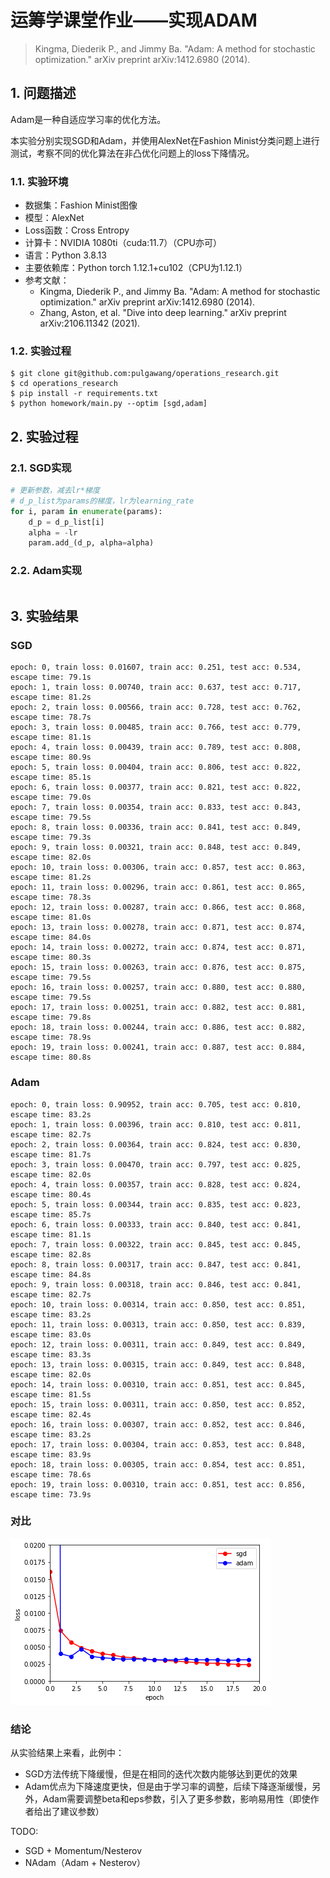 # 运筹学课堂作业——实现ADAM

> Kingma, Diederik P., and Jimmy Ba. "Adam: A method for stochastic optimization." arXiv preprint arXiv:1412.6980 (2014).

## 1. 问题描述

Adam是一种自适应学习率的优化方法。

本实验分别实现SGD和Adam，并使用AlexNet在Fashion Minist分类问题上进行测试，考察不同的优化算法在非凸优化问题上的loss下降情况。

### 1.1. 实验环境
 
 - 数据集：Fashion Minist图像
 - 模型：AlexNet
 - Loss函数：Cross Entropy
 - 计算卡：NVIDIA 1080ti（cuda:11.7）（CPU亦可）
 - 语言：Python 3.8.13
 - 主要依赖库：Python torch 1.12.1+cu102（CPU为1.12.1）
 - 参考文献：
   - Kingma, Diederik P., and Jimmy Ba. "Adam: A method for stochastic optimization." arXiv preprint arXiv:1412.6980 (2014).
   - Zhang, Aston, et al. "Dive into deep learning." arXiv preprint arXiv:2106.11342 (2021).

### 1.2. 实验过程

```shell
$ git clone git@github.com:pulgawang/operations_research.git
$ cd operations_research
$ pip install -r requirements.txt
$ python homework/main.py --optim [sgd,adam]
```

## 2. 实验过程
### 2.1. SGD实现
```python
# 更新参数，减去lr*梯度
# d_p_list为params的梯度，lr为learning_rate
for i, param in enumerate(params):
    d_p = d_p_list[i]
    alpha = -lr
    param.add_(d_p, alpha=alpha)
```
### 2.2. Adam实现
```python

```

## 3. 实验结果

### SGD
```text
epoch: 0, train loss: 0.01607, train acc: 0.251, test acc: 0.534, escape time: 79.1s
epoch: 1, train loss: 0.00740, train acc: 0.637, test acc: 0.717, escape time: 81.2s
epoch: 2, train loss: 0.00566, train acc: 0.728, test acc: 0.762, escape time: 78.7s
epoch: 3, train loss: 0.00485, train acc: 0.766, test acc: 0.779, escape time: 81.1s
epoch: 4, train loss: 0.00439, train acc: 0.789, test acc: 0.808, escape time: 80.9s
epoch: 5, train loss: 0.00404, train acc: 0.806, test acc: 0.822, escape time: 85.1s
epoch: 6, train loss: 0.00377, train acc: 0.821, test acc: 0.822, escape time: 79.0s
epoch: 7, train loss: 0.00354, train acc: 0.833, test acc: 0.843, escape time: 79.5s
epoch: 8, train loss: 0.00336, train acc: 0.841, test acc: 0.849, escape time: 79.3s
epoch: 9, train loss: 0.00321, train acc: 0.848, test acc: 0.849, escape time: 82.0s
epoch: 10, train loss: 0.00306, train acc: 0.857, test acc: 0.863, escape time: 81.2s
epoch: 11, train loss: 0.00296, train acc: 0.861, test acc: 0.865, escape time: 78.3s
epoch: 12, train loss: 0.00287, train acc: 0.866, test acc: 0.868, escape time: 81.0s
epoch: 13, train loss: 0.00278, train acc: 0.871, test acc: 0.874, escape time: 84.0s
epoch: 14, train loss: 0.00272, train acc: 0.874, test acc: 0.871, escape time: 80.3s
epoch: 15, train loss: 0.00263, train acc: 0.876, test acc: 0.875, escape time: 79.5s
epoch: 16, train loss: 0.00257, train acc: 0.880, test acc: 0.880, escape time: 79.5s
epoch: 17, train loss: 0.00251, train acc: 0.882, test acc: 0.881, escape time: 79.8s
epoch: 18, train loss: 0.00244, train acc: 0.886, test acc: 0.882, escape time: 78.9s
epoch: 19, train loss: 0.00241, train acc: 0.887, test acc: 0.884, escape time: 80.8s
```

### Adam
```text
epoch: 0, train loss: 0.90952, train acc: 0.705, test acc: 0.810, escape time: 83.2s
epoch: 1, train loss: 0.00396, train acc: 0.810, test acc: 0.811, escape time: 82.7s
epoch: 2, train loss: 0.00364, train acc: 0.824, test acc: 0.830, escape time: 81.7s
epoch: 3, train loss: 0.00470, train acc: 0.797, test acc: 0.825, escape time: 82.0s
epoch: 4, train loss: 0.00357, train acc: 0.828, test acc: 0.824, escape time: 80.4s
epoch: 5, train loss: 0.00344, train acc: 0.835, test acc: 0.823, escape time: 85.7s
epoch: 6, train loss: 0.00333, train acc: 0.840, test acc: 0.841, escape time: 81.1s
epoch: 7, train loss: 0.00322, train acc: 0.845, test acc: 0.845, escape time: 82.8s
epoch: 8, train loss: 0.00317, train acc: 0.847, test acc: 0.841, escape time: 84.8s
epoch: 9, train loss: 0.00318, train acc: 0.846, test acc: 0.841, escape time: 82.7s
epoch: 10, train loss: 0.00314, train acc: 0.850, test acc: 0.851, escape time: 83.2s
epoch: 11, train loss: 0.00313, train acc: 0.850, test acc: 0.839, escape time: 83.0s
epoch: 12, train loss: 0.00311, train acc: 0.849, test acc: 0.849, escape time: 83.3s
epoch: 13, train loss: 0.00315, train acc: 0.849, test acc: 0.848, escape time: 82.0s
epoch: 14, train loss: 0.00310, train acc: 0.851, test acc: 0.845, escape time: 81.5s
epoch: 15, train loss: 0.00311, train acc: 0.850, test acc: 0.852, escape time: 82.4s
epoch: 16, train loss: 0.00307, train acc: 0.852, test acc: 0.846, escape time: 83.2s
epoch: 17, train loss: 0.00304, train acc: 0.853, test acc: 0.848, escape time: 83.9s
epoch: 18, train loss: 0.00305, train acc: 0.854, test acc: 0.851, escape time: 78.6s
epoch: 19, train loss: 0.00310, train acc: 0.851, test acc: 0.856, escape time: 73.9s
```

### 对比
![loss对比](resources/loss.png)

### 结论

从实验结果上来看，此例中：
 - SGD方法传统下降缓慢，但是在相同的迭代次数内能够达到更优的效果
 - Adam优点为下降速度更快，但是由于学习率的调整，后续下降逐渐缓慢，另外，Adam需要调整beta和eps参数，引入了更多参数，影响易用性（即使作者给出了建议参数）

TODO:
 - SGD + Momentum/Nesterov
 - NAdam（Adam + Nesterov）
